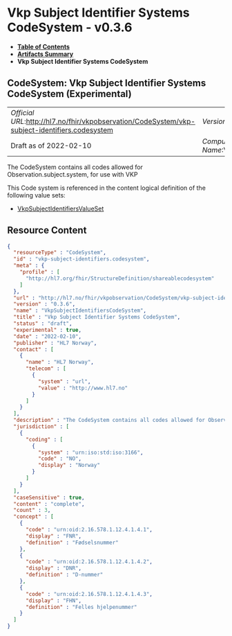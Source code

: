 # Vkp Subject Identifier Systems CodeSystem - v0.3.6

* [**Table of Contents**](toc.md)
* [**Artifacts Summary**](artifacts.md)
* **Vkp Subject Identifier Systems CodeSystem**

## CodeSystem: Vkp Subject Identifier Systems CodeSystem (Experimental) 

| | |
| :--- | :--- |
| *Official URL*:http://hl7.no/fhir/vkpobservation/CodeSystem/vkp-subject-identifiers.codesystem | *Version*:0.3.6 |
| Draft as of 2022-02-10 | *Computable Name*:VkpSubjectIdentifiersCodeSystem |

 
The CodeSystem contains all codes allowed for Observation.subject.system, for use with VKP 

 This Code system is referenced in the content logical definition of the following value sets: 

* [VkpSubjectIdentifiersValueSet](ValueSet-vkp-subject-identifiers.valueset.md)



## Resource Content

```json
{
  "resourceType" : "CodeSystem",
  "id" : "vkp-subject-identifiers.codesystem",
  "meta" : {
    "profile" : [
      "http://hl7.org/fhir/StructureDefinition/shareablecodesystem"
    ]
  },
  "url" : "http://hl7.no/fhir/vkpobservation/CodeSystem/vkp-subject-identifiers.codesystem",
  "version" : "0.3.6",
  "name" : "VkpSubjectIdentifiersCodeSystem",
  "title" : "Vkp Subject Identifier Systems CodeSystem",
  "status" : "draft",
  "experimental" : true,
  "date" : "2022-02-10",
  "publisher" : "HL7 Norway",
  "contact" : [
    {
      "name" : "HL7 Norway",
      "telecom" : [
        {
          "system" : "url",
          "value" : "http://www.hl7.no"
        }
      ]
    }
  ],
  "description" : "The CodeSystem contains all codes allowed for Observation.subject.system, for use with VKP",
  "jurisdiction" : [
    {
      "coding" : [
        {
          "system" : "urn:iso:std:iso:3166",
          "code" : "NO",
          "display" : "Norway"
        }
      ]
    }
  ],
  "caseSensitive" : true,
  "content" : "complete",
  "count" : 3,
  "concept" : [
    {
      "code" : "urn:oid:2.16.578.1.12.4.1.4.1",
      "display" : "FNR",
      "definition" : "Fødselsnummer"
    },
    {
      "code" : "urn:oid:2.16.578.1.12.4.1.4.2",
      "display" : "DNR",
      "definition" : "D-nummer"
    },
    {
      "code" : "urn:oid:2.16.578.1.12.4.1.4.3",
      "display" : "FHN",
      "definition" : "Felles hjelpenummer"
    }
  ]
}

```
